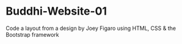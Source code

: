 # Buddhi-Website-01
Code a layout from a design by Joey Figaro using HTML, CSS &amp; the Bootstrap framework
